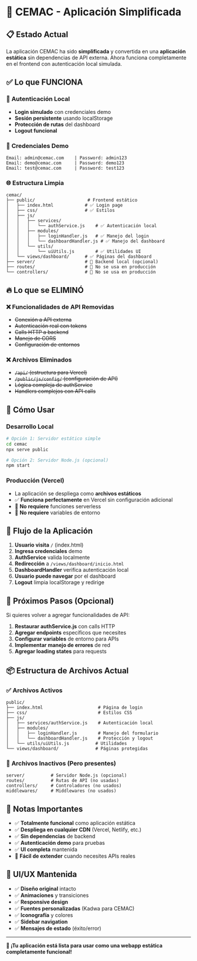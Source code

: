 # 🔄 CEMAC - Aplicación Simplificada

## 📋 Estado Actual

La aplicación CEMAC ha sido **simplificada** y convertida en una **aplicación estática** sin dependencias de API externa. Ahora funciona completamente en el frontend con autenticación local simulada.

## ✅ Lo que FUNCIONA

### 🔐 **Autenticación Local**
- **Login simulado** con credenciales demo
- **Sesión persistente** usando localStorage  
- **Protección de rutas** del dashboard
- **Logout funcional**

### 📱 **Credenciales Demo**
```
Email: admin@cemac.com    | Password: admin123
Email: demo@cemac.com     | Password: demo123  
Email: test@cemac.com     | Password: test123
```

### 🌐 **Estructura Limpia**
```
cemac/
├── public/                    # Frontend estático
│   ├── index.html            # ✅ Login page
│   ├── css/                  # ✅ Estilos
│   ├── js/
│   │   ├── services/
│   │   │   └── authService.js    # ✅ Autenticación local
│   │   ├── modules/
│   │   │   ├── loginHandler.js   # ✅ Manejo del login
│   │   │   └── dashboardHandler.js # ✅ Manejo del dashboard
│   │   └── utils/
│   │       └── uiUtils.js        # ✅ Utilidades UI
│   └── views/dashboard/      # ✅ Páginas del dashboard
├── server/                   # 🚫 Backend local (opcional)
├── routes/                   # 🚫 No se usa en producción
└── controllers/              # 🚫 No se usa en producción
```

## 🔥 Lo que se ELIMINÓ

### ❌ **Funcionalidades de API Removidas**
- ~~Conexión a API externa~~
- ~~Autenticación real con tokens~~
- ~~Calls HTTP a backend~~
- ~~Manejo de CORS~~
- ~~Configuración de entornos~~

### ❌ **Archivos Eliminados**
- ~~`/api/` (estructura para Vercel)~~
- ~~`/public/js/config/` (configuración de API)~~
- ~~Lógica compleja de authService~~
- ~~Handlers complejos con API calls~~

## 🚀 Cómo Usar

### **Desarrollo Local**
```bash
# Opción 1: Servidor estático simple
cd cemac
npx serve public

# Opción 2: Servidor Node.js (opcional)
npm start
```

### **Producción (Vercel)**
- La aplicación se despliega como **archivos estáticos**
- ✅ **Funciona perfectamente** en Vercel sin configuración adicional
- 🚫 **No requiere** funciones serverless
- 🚫 **No requiere** variables de entorno

## 🧭 Flujo de la Aplicación

1. **Usuario visita** `/` (index.html)
2. **Ingresa credenciales** demo
3. **AuthService** valida localmente
4. **Redirección** a `/views/dashboard/inicio.html`
5. **DashboardHandler** verifica autenticación local
6. **Usuario puede navegar** por el dashboard
7. **Logout** limpia localStorage y redirige

## 🎯 Próximos Pasos (Opcional)

Si quieres volver a agregar funcionalidades de API:

1. **Restaurar authService.js** con calls HTTP
2. **Agregar endpoints** específicos que necesites
3. **Configurar variables** de entorno para APIs
4. **Implementar manejo de errores** de red
5. **Agregar loading states** para requests

## 📦 Estructura de Archivos Actual

### ✅ **Archivos Activos**
```
public/
├── index.html                     # Página de login
├── css/                           # Estilos CSS
├── js/
│   ├── services/authService.js    # Autenticación local
│   ├── modules/
│   │   ├── loginHandler.js        # Manejo del formulario
│   │   └── dashboardHandler.js    # Protección y logout
│   └── utils/uiUtils.js          # Utilidades
└── views/dashboard/              # Páginas protegidas
```

### 🚫 **Archivos Inactivos** (Pero presentes)
```
server/          # Servidor Node.js (opcional)
routes/          # Rutas de API (no usadas)
controllers/     # Controladores (no usados)
middlewares/     # Middlewares (no usados)
```

## 📝 Notas Importantes

- ✅ **Totalmente funcional** como aplicación estática
- ✅ **Despliega en cualquier CDN** (Vercel, Netlify, etc.)
- ✅ **Sin dependencias** de backend
- ✅ **Autenticación demo** para pruebas
- ✅ **UI completa** mantenida
- 🔄 **Fácil de extender** cuando necesites APIs reales

## 🎨 UI/UX Mantenida

- ✅ **Diseño original** intacto
- ✅ **Animaciones** y transiciones
- ✅ **Responsive design**
- ✅ **Fuentes personalizadas** (Kadwa para CEMAC)
- ✅ **Iconografía** y colores
- ✅ **Sidebar navigation**
- ✅ **Mensajes de estado** (éxito/error)

---

**🎉 ¡Tu aplicación está lista para usar como una webapp estática completamente funcional!**